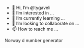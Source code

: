 - 👋 Hi, I’m @tygaveli
- 👀 I’m interested in ...
- 🌱 I’m currently learning ...
- 💞️ I’m looking to collaborate on ...
- 📫 How to reach me ...

<!---
tygaveli/tygaveli is a ✨ special ✨ repository because its `README.md` (this file) appears on your GitHub profile.
You can click the Preview link to take a look at your changes.
---> Norway d number generator 

